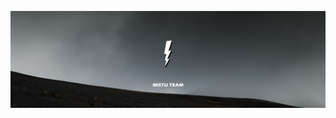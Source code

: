 <div align="center">

![Banner](https://github.com/MISTU-TEAM/.github/blob/master/img/banner.png)

</div>
